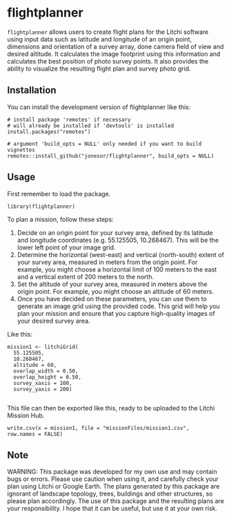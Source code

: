 
# flightplanner

<!-- badges: start -->
<!-- badges: end -->

`flightplanner` allows users to create flight plans for the Litchi software using input data such as latitude and longitude of an origin point, dimensions and orientation of a survey array, done camera field of view and desired altitude. It calculates the image footprint using this information and calculates the best position of photo survey points. It also provides the ability to visualize the resulting flight plan and survey photo grid.

## Installation

You can install the development version of flightplanner like this:

```{r}
# install package 'remotes' if necessary
# will already be installed if 'devtools' is installed
install.packages("remotes")

# argument 'build_opts = NULL' only needed if you want to build vignettes
remotes::install_github("jonesor/flightplanner", build_opts = NULL)
```

## Usage

First remember to load the package.

```{r}
library(flightplanner)
```

To plan a mission, follow these steps:

1. Decide on an origin point for your survey area, defined by its latitude and longitude coordinates (e.g. 55.125505, 10.268467). This will be the lower left point of your image grid.
2. Determine the horizontal (west-east) and vertical (north-south) extent of your survey area, measured in meters from the origin point. For example, you might choose a horizontal limit of 100 meters to the east and a vertical extent of 200 meters to the north.
3. Set the altitude of your survey area, measured in meters above the origin point. For example, you might choose an altitude of 60 meters.
4. Once you have decided on these parameters, you can use them to generate an image grid using the provided code. This grid will help you plan your mission and ensure that you capture high-quality images of your desired survey area. 

Like this:

```{r}
mission1 <- litchiGrid(
  55.125505,
  10.268467,
  altitude = 60,
  overlap_width = 0.50,
  overlap_height = 0.50,
  survey_xaxis = 100,
  survey_yaxis = 200)
  
```

This file can then be exported like this, ready to be uploaded to the Litchi Mission Hub.

```
write.csv(x = mission1, file = "missionFiles/mission1.csv",
row.names = FALSE)
```

## Note

WARNING: This package was developed for my own use and may contain bugs or errors. Please use caution when using it, and carefully check your plan using Litchi or Google Earth. The plans generated by this package are ignorant of landscape topology, trees, buildings and other structures, so please plan accordingly. The use of this package and the resulting plans are your responsibility. I hope that it can be useful, but use it at your own risk.
